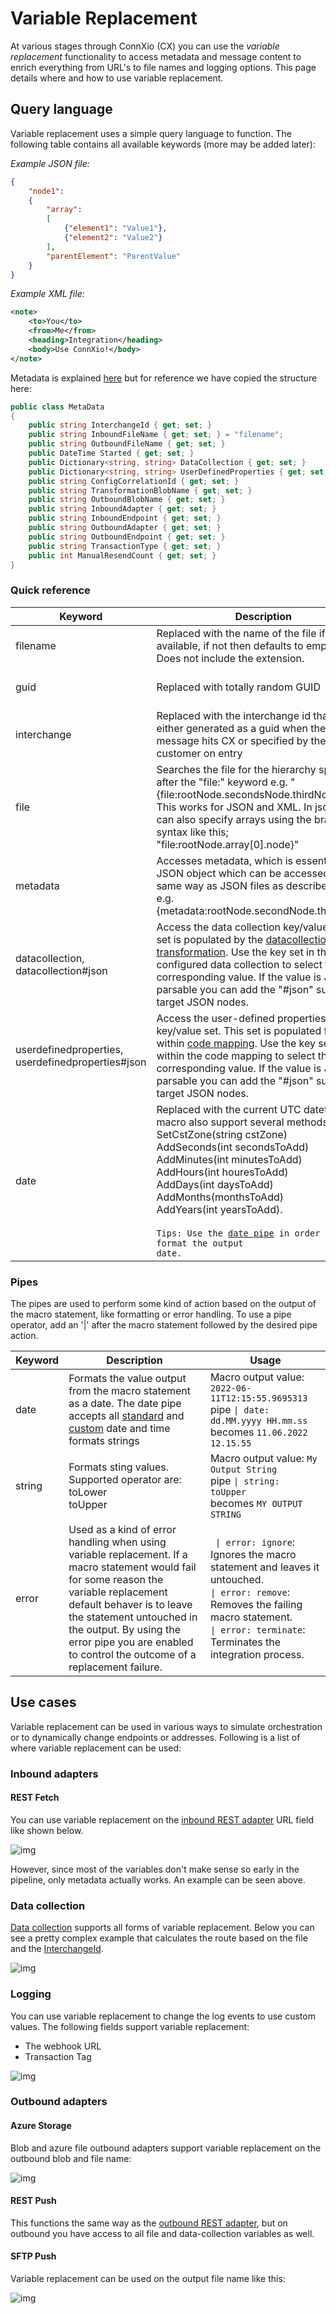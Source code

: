 # Variable Replacement

At various stages through ConnXio (CX) you can use the *variable replacement* functionality to access metadata and message content to enrich everything from URL's to file names and logging options. This page details where and how to use variable replacement.

## Query language

Variable replacement uses a simple query language to function. The following table contains all available keywords (more may be added later):

*Example JSON file:*

```json
{ 
    "node1": 
    { 
        "array": 
        [ 
            {"element1": "Value1"},
            {"element2": "Value2"}
        ],
        "parentElement": "ParentValue"
    } 
}    
```

*Example XML file:*

```xml
<note>
    <to>You</to>
    <from>Me</from>
    <heading>Integration</heading>
    <body>Use ConnXio!</body>
</note>
```

Metadata is explained [here](/Metadata) but for reference we have copied the structure here:

```csharp
public class MetaData
{
    public string InterchangeId { get; set; }
    public string InboundFileName { get; set; } = "filename";
    public string OutboundFileName { get; set; }
    public DateTime Started { get; set; }
    public Dictionary<string, string> DataCollection { get; set; }
    public Dictionary<string, string> UserDefinedProperties { get; set; }
    public string ConfigCorrelationId { get; set; }
    public string TransformationBlobName { get; set; }
    public string OutboundBlobName { get; set; }
    public string InboundAdapter { get; set; }
    public string InboundEndpoint { get; set; }
    public string OutboundAdapter { get; set; }
    public string OutboundEndpoint { get; set; }
    public string TransactionType { get; set; }
    public int ManualResendCount { get; set; }
}
```

### Quick reference

| Keyword | Description | Variable value | Usage |
| --- | --- | --- | --- |
| filename | Replaced with the name of the file if available, if not then defaults to empty string. Does not include the extension. | myfilename.txt | `http://www.myapi.com/{filename}` <br/>  becomes `http://www.myapi.com/myfilename` |
| guid | Replaced with totally random GUID | 4ec6cc49-6d66-4a2a-b0ac-c5ab942cbdab | `http://www.myapi.com/{guid}` <br/>  becomes `http://www.myapi.com/4ec6cc49-6d66-4a2a-b0ac-c5ab942cbdab` |
| interchange | Replaced with the interchange id that is either generated as a guid when the message hits CX or specified by the customer on entry | myid-1 | `http://www.myapi.com/{interchange}` <br/> becomes `http://www.myapi.com/myid-1` |
| file | Searches the file for the hierarchy specified after the "file:" keyword e.g. "{file:rootNode.secondsNode.thirdNode}". This works for JSON and XML. In json you can also specify arrays using the bracket syntax like this; "file:rootNode.array[0].node}" | See example json and xml above | JSON: `http://www.myapi.com/{file:node1.array[1].element2}` <br/>  becomes `http://www.myapi.com/Value2` <br/> <br/> XML: `http://www.myapi.com/{file:note.heading}` <br/>  becomes `http://www.myapi.com/integration`
| metadata | Accesses metadata, which is essentially a JSON object which can be accessed in the same way as JSON files as described above e.g. {metadata:rootNode.secondNode.thirdNode}. | See *Metadata* structure above | `http://www.myapi.com/{metadata:InboundFileName}` <br/>  becomes `http://www.myapi.com/filename` |
| datacollection, datacollection#json | Access the data collection key/value set. This set is populated by the [datacollection transformation](/Transformation/Data-Collection). Use the key set in the configured data collection to select the corresponding value. If the value is JSON parsable you can add the "#json" suffix to target JSON nodes. | Key is "mykey" and value is the example JSON file above. | `http://www.myapi.com/{datacollection#json:mykey.node1.array[1].element1}` becomes `http://www.myapi.com/value1` |
| userdefinedproperties, userdefinedproperties#json | Access the user-defined properties key/value set. This set is populated from within [code mapping](/Transformation/code-components). Use the key set from within the code mapping to select the corresponding value. If the value is JSON parsable you can add the "#json" suffix to target JSON nodes. | Key is "mykey" and value is the example JSON file above. | `http://www.myapi.com/{userdefinedproperties#json:mykey.node1.array[1].element1}` becomes `http://www.myapi.com/value1` |
| date | Replaced with the current UTC datetime. This macro also support several methods: <br /> SetCstZone(string cstZone) <br /> AddSeconds(int secondsToAdd) <br /> AddMinutes(int minutesToAdd) <br /> AddHours(int houresToAdd) <br /> AddDays(int daysToAdd) <br /> AddMonths(monthsToAdd) <br /> AddYears(int yearsToAdd). <br /><br /><code>Tips: Use the [date pipe](#pipes) in order to format the output date.</code> | 2022-06-10T08:24:35.2408329Z | `http://www.myapi.com/getbydate?date={date.SetCstZone(Central Europe Standard Time).AddDays(1)}` <br/>  becomes `http://www.myapi.com/getbydate?date=2022-06-11T10:33:19.6029842` |

### Pipes

The pipes are used to perform some kind of action based on the output of the macro statement, like formatting or error handling. To use a pipe operator, add an '|' after the macro statement followed by the desired pipe action.

| Keyword | Description | Usage |
| --- | --- | --- |
| date | Formats the value output from the macro statement as a date. The date pipe accepts all [standard](https://docs.microsoft.com/en-us/dotnet/standard/base-types/standard-date-and-time-format-strings) and [custom](https://docs.microsoft.com/en-us/dotnet/standard/base-types/custom-date-and-time-format-strings) date and time formats strings | Macro output value: <code>2022-06-11T12:15:55.9695313</code> <br /> pipe <code>\| date: dd.MM.yyyy HH.mm.ss</code> <br /> becomes <code>11.06.2022 12.15.55</code> |
| string | Formats sting values. Supported operator are: <br /> toLower <br /> toUpper| Macro output value: <code>My Output String</code> <br /> pipe <code>\| string: toUpper</code> <br /> becomes <code>MY OUTPUT STRING</code> |
| error | Used as a kind of error handling when using variable replacement. If a macro statement would fail for some reason the variable replacement default behaver is to leave the statement untouched in the output. By using the error pipe you are enabled to control the outcome of a replacement failure. | <code> \| error: ignore</code>: Ignores the macro statement and leaves it untouched. <br /> <code>\| error: remove</code>: Removes the failing macro statement. <br /> <code>\| error: terminate</code>: Terminates the integration process. |

## Use cases

Variable replacement can be used in various ways to simulate orchestration or to dynamically change endpoints or addresses. Following is a list of where variable replacement can be used:

### Inbound adapters

#### REST Fetch

You can use variable replacement on the [inbound REST adapter](/Adapters/Inbound/Rest) URL field like shown below.

![img](https://cmhpictsa.blob.core.windows.net/pictures/Http%20Inbound%20Variable%20Incection.PNG?sv=2020-04-08&st=2021-09-19T11%3A02%3A00Z&se=2037-10-20T11%3A02%3A00Z&sr=b&sp=r&sig=rfVbo%2BwsjzX7XfQqp09vLfCqutI3riI1X1a0oEgOjsQ%3D)

However, since most of the variables don't make sense so early in the pipeline, only metadata actually works. An example can be seen above.

### Data collection

[Data collection](/Transformation/Data-Collection) supports all forms of variable replacement. Below you can see a pretty complex example that calculates the route based on the file and the [InterchangeId](/Core-Concepts).

![img](https://cmhpictsa.blob.core.windows.net/pictures/Datacollection%20variable%20replacement.PNG?sv=2020-04-08&st=2021-09-19T11%3A12%3A00Z&se=2040-10-20T11%3A12%3A00Z&sr=b&sp=r&sig=2gUVxSSnsXFWskM5v9tr56kzv4OG6iBdmG9v%2FYG3r1c%3D)

### Logging

You can use variable replacement to change the log events to use custom values. The following fields support variable replacement:

- The webhook URL
- Transaction Tag

![img](https://cmhpictsa.blob.core.windows.net/pictures/Logging%20variable%20replacement.PNG?sv=2020-04-08&st=2021-09-19T11%3A39%3A00Z&se=2040-10-20T11%3A39%3A00Z&sr=b&sp=r&sig=IhzISXiKkcu5SWfEr3Wa0ShXRtMrTuKsMv0U7NhzPFE%3D)

### Outbound adapters

#### Azure Storage

Blob and azure file outbound adapters support variable replacement on the outbound blob and file name:

![img](https://cmhpictsa.blob.core.windows.net/pictures/Azure%20storage%20variable%20replacement.PNG?sv=2020-04-08&st=2021-09-20T08%3A21%3A00Z&se=2040-10-21T08%3A21%3A00Z&sr=b&sp=r&sig=d%2FLLapJMSUoE0botbQz02jlv46IaHwqxL4gaN5YMeWI%3D)

#### REST Push

This functions the same way as the [outbound REST adapter](#rest-fetch), but on outbound you have access to all file and data-collection variables as well.

#### SFTP Push

Variable replacement can be used on the output file name like this:

![img](https://cmhpictsa.blob.core.windows.net/pictures/SFTP%20out%20variable%20replacement.PNG?sv=2020-04-08&st=2021-09-20T08%3A28%3A00Z&se=2040-10-21T08%3A28%3A00Z&sr=b&sp=r&sig=AH%2FsrgpSvKhMF2FWhM%2FxylxjgEr69trGsnwGW43as1w%3D)
